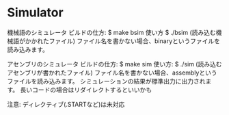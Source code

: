 # Simulator
機械語のシミュレータ
ビルドの仕方:
$ make bsim
使い方
$ ./bsim (読み込む機械語がかかれたファイル)
ファイル名を書かない場合、binaryというファイルを読み込みます。

アセンブリのシミュレータ
ビルドの仕方:
$ make sim
使い方:
$ ./sim (読み込むアセンブリが書かれたファイル)
ファイル名を書かない場合、assemblyというファイルを読み込みます。
シミュレーションの結果が標準出力に出力されます。
長いコードの場合はリダイレクトするといいかも

注意:
ディレクティブ(.STARTなど)は未対応
